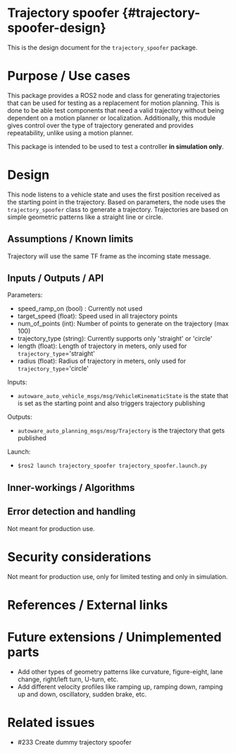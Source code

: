 Trajectory spoofer {#trajectory-spoofer-design}
===========

This is the design document for the `trajectory_spoofer` package.


# Purpose / Use cases
<!-- Required -->
<!-- Things to consider:
    - Why did we implement this feature? -->

This package provides a ROS2 node and class for generating trajectories that can be used for testing as a replacement for motion planning.
This is done to be able test components that need a valid trajectory without being dependent on a motion planner or localization.
Additionally, this module gives control over the type of trajectory generated and provides repeatability, unlike using a motion planner.

This package is intended to be used to test a controller **in simulation only**.

# Design
<!-- Required -->
<!-- Things to consider:
    - How does it work? -->
This node listens to a vehicle state and uses the first position received as the starting point in the trajectory.
Based on parameters, the node uses the `trajectory_spoofer` class to generate a trajectory.
Trajectories are based on simple geometric patterns like a straight line or circle.

## Assumptions / Known limits
<!-- Required -->
Trajectory will use the same TF frame as the incoming state message.

## Inputs / Outputs / API
<!-- Required -->

Parameters:

* speed_ramp_on (bool) : Currently not used
* target_speed (float): Speed used in all trajectory points
* num_of_points (int): Number of points to generate on the trajectory (max 100)
* trajectory_type (string): Currently supports only 'straight' or 'circle'
* length (float): Length of trajectory in meters, only used for `trajectory_type`='straight'
* radius (float): Radius of trajectory in meters, only used for `trajectory_type`='circle'

Inputs:

* `autoware_auto_vehicle_msgs/msg/VehicleKinematicState` is the state that is set as the starting point and also triggers trajectory publishing

Outputs:

* `autoware_auto_planning_msgs/msg/Trajectory` is the trajectory that gets published

Launch:

 * `$ros2 launch trajectory_spoofer trajectory_spoofer.launch.py`

## Inner-workings / Algorithms
<!-- If applicable -->


## Error detection and handling
<!-- Required -->

Not meant for production use.

# Security considerations
<!-- Required -->
<!-- Things to consider:
- Spoofing (How do you check for and handle fake input?)
- Tampering (How do you check for and handle tampered input?)
- Repudiation (How are you affected by the actions of external actors?).
- Information Disclosure (Can data leak?).
- Denial of Service (How do you handle spamming?).
- Elevation of Privilege (Do you need to change permission levels during execution?) -->

Not meant for production use, only for limited testing and only in simulation.

# References / External links
<!-- Optional -->


# Future extensions / Unimplemented parts
<!-- Optional -->
 * Add other types of geometry patterns like curvature, figure-eight, lane change, right/left turn, U-turn, etc.
 * Add different velocity profiles like ramping up, ramping down, ramping up and down, oscillatory, sudden brake, etc.

# Related issues
<!-- Required -->

* #233 Create dummy trajectory spoofer
